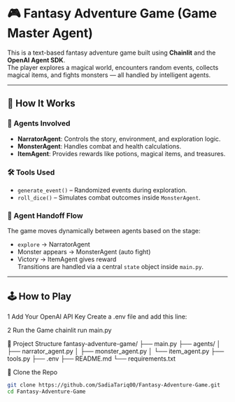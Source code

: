 # 🎮 Fantasy Adventure Game (Game Master Agent)

This is a text-based fantasy adventure game built using **Chainlit** and the **OpenAI Agent SDK**.  
The player explores a magical world, encounters random events, collects magical items, and fights monsters — all handled by intelligent agents.

---

## 🚀 How It Works

### 🧠 Agents Involved
- **NarratorAgent**: Controls the story, environment, and exploration logic.
- **MonsterAgent**: Handles combat and health calculations.
- **ItemAgent**: Provides rewards like potions, magical items, and treasures.

### 🛠 Tools Used
- `generate_event()` – Randomized events during exploration.
- `roll_dice()` – Simulates combat outcomes inside `MonsterAgent`.

### 🔁 Agent Handoff Flow
The game moves dynamically between agents based on the stage:
- `explore` → NarratorAgent
- Monster appears → MonsterAgent (auto fight)
- Victory → ItemAgent gives reward  
Transitions are handled via a central `state` object inside `main.py`.

---

## 🕹 How to Play

1 Add Your OpenAI API Key
Create a .env file and add this line:

2 Run the Game
chainlit run main.py

📁 Project Structure
fantasy-adventure-game/
├── main.py
├── agents/
│   ├── narrator_agent.py
│   ├── monster_agent.py
│   └── item_agent.py
├── tools.py
├── .env
├── README.md
└── requirements.txt

📎 Clone the Repo
```bash
git clone https://github.com/SadiaTariq00/Fantasy-Adventure-Game.git
cd Fantasy-Adventure-Game
